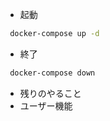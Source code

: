 
- 起動
```bash
 docker-compose up -d
```

- 終了
```bash
 docker-compose down
```
 
- 残りのやること
 - ユーザー機能
 




